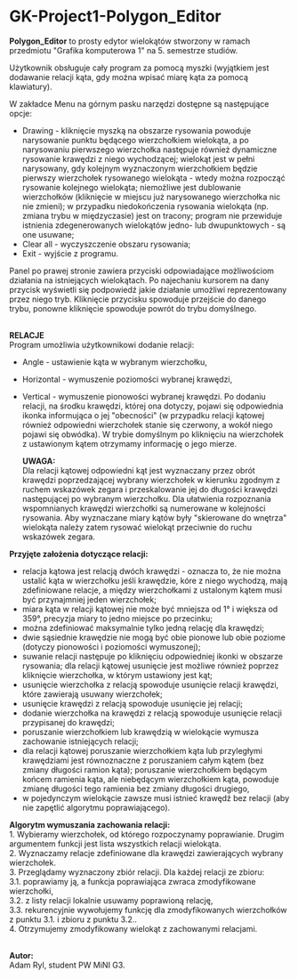# GK-Project1-Polygon_Editor
<b>Polygon_Editor</b> to prosty edytor wielokątów stworzony w ramach przedmiotu "Grafika komputerowa 1" na 5. semestrze studiów.

Użytkownik obsługuje cały program za pomocą myszki (wyjątkiem jest dodawanie relacji kąta, gdy można wpisać miarę kąta za pomocą klawiatury).

W zakładce Menu na górnym pasku narzędzi dostępne są następujące opcje:
- Drawing - kliknięcie myszką na obszarze rysowania powoduje narysowanie punktu będącego wierzchołkiem wielokąta, a po narysowaniu pierwszego wierzchołka następuje również dynamiczne rysowanie krawędzi z niego wychodzącej; wielokąt jest w pełni narysowany, gdy kolejnym wyznaczonym wierzchołkiem będzie pierwszy wierzchołek rysowanego wielokąta - wtedy można rozpocząć rysowanie kolejnego wielokąta; niemożliwe jest dublowanie wierzchołków (kliknięcie w miejscu już narysowanego wierzchołka nic nie zmieni); w przypadku niedokończenia rysowania wielokąta (np. zmiana trybu w międzyczasie) jest on tracony; program nie przewiduje istnienia zdegenerowanych wielokątów jedno- lub dwupunktowych - są one usuwane;
- Clear all - wyczyszczenie obszaru rysowania;
- Exit - wyjście z programu.

Panel po prawej stronie zawiera przyciski odpowiadające możliwościom działania na istniejących wielokątach. Po najechaniu kursorem na dany przycisk wyświetli się podpowiedź jakie działanie umożliwi reprezentowany przez niego tryb. Kliknięcie przycisku spowoduje przejście do danego trybu, ponowne kliknięcie spowoduje powrót do trybu domyślnego.

<br /><b>RELACJE</b><br />
Program umożliwia użytkownikowi dodanie relacji:
- Angle - ustawienie kąta w wybranym wierzchołku,
- Horizontal - wymuszenie poziomości wybranej krawędzi,
- Vertical - wymuszenie pionowości wybranej krawędzi.
Po dodaniu relacji, na środku krawędzi, której ona dotyczy, pojawi się odpowiednia ikonka informująca o jej "obecności" (w przypadku relacji kątowej również odpowiedni wierzchołek stanie się czerwony, a wokół niego pojawi się obwódka). W trybie domyślnym po kliknięciu na wierzchołek z ustawionym kątem otrzymamy informację o jego mierze.

  <b>UWAGA:</b><br />
Dla relacji kątowej odpowiedni kąt jest wyznaczany przez obrót krawędzi poprzedzającej wybrany wierzchołek w kierunku zgodnym z ruchem wskazówek zegara i przeskalowanie jej do długości krawędzi następującej po wybranym wierzchołku. Dla ułatwienia rozpoznania wspomnianych krawędzi wierzchołki są numerowane w kolejności rysowania. Aby wyznaczane miary kątów były "skierowane do wnętrza" wielokąta należy zatem rysować wielokąt przeciwnie do ruchu wskazówek zegara.

<b>Przyjęte założenia dotyczące relacji:</b>
- relacja kątowa jest relacją dwóch krawędzi - oznacza to, że nie można ustalić kąta w wierzchołku jeśli krawędzie, kóre z niego wychodzą, mają zdefiniowane relacje, a między wierzchołkami z ustalonym kątem musi być przynajmniej jeden wierzchołek;
- miara kąta w relacji kątowej nie może być mniejsza od 1° i większa od 359°, precyzja miary to jedno miejsce po przecinku;
- można zdefiniować maksymalnie tylko jedną relację dla krawędzi;
- dwie sąsiednie krawędzie nie mogą być obie pionowe lub obie poziome (dotyczy pionowości i poziomości wymuszonej);
- suwanie relacji następuje po kliknięciu odpowiedniej ikonki w obszarze rysowania; dla relacji kątowej usunięcie jest możliwe również poprzez kliknięcie wierzchołka, w którym ustawiony jest kąt;
- usunięcie wierzchołka z relacją spowoduje usunięcie relacji krawędzi, które zawierają usuwany wierzchołek;
- usunięcie krawędzi z relacją spowoduje usunięcie jej relacji;
- dodanie wierzchołka na krawędzi z relacją spowoduje usunięcie relacji przypisanej do krawędzi;
- poruszanie wierzchołkiem lub krawędzią w wielokącie wymusza zachowanie istniejących relacji;
- dla relacji kątowej poruszanie wierzchołkiem kąta lub przyległymi krawędziami jest równoznaczne z poruszaniem całym kątem (bez zmiany długości ramion kąta); poruszanie wierzchołkiem będącym końcem ramienia kąta, ale niebędącym wierzchołkiem kąta, powoduje zmianę długości tego ramienia bez zmiany długości drugiego,
- w pojedynczym wielokącie zawsze musi istnieć krawędź bez relacji (aby nie zapętlić algorytmu poprawiającego).

<b>Algorytm wymuszania zachowania relacji:</b>
<br />1. Wybieramy wierzchołek, od którego rozpoczynamy poprawianie. Drugim argumentem funkcji jest lista wszystkich relacji wielokąta.
<br />2. Wyznaczamy relacje zdefiniowane dla krawędzi zawierających wybrany wierzchołek.
<br />3. Przeglądamy wyznaczony zbiór relacji. Dla każdej relacji ze zbioru:
<br /> 3.1. poprawiamy ją, a funkcja poprawiająca zwraca zmodyfikowane wierzchołki,
<br /> 3.2. z listy relacji lokalnie usuwamy poprawioną relację,
<br /> 3.3. rekurencyjnie wywołujemy funkcję dla zmodyfikowanych wierzchołków z punktu 3.1. i zbioru z punktu 3.2..
<br />4. Otrzymujemy zmodyfikowany wielokąt z zachowanymi relacjami.

<br /><b>Autor:</b><br /> Adam Ryl, student PW MiNI G3.
